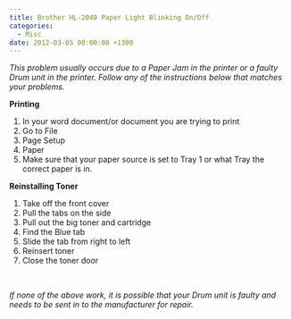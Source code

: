 ```yaml
---
title: Brother HL-2040 Paper Light Blinking On/Off
categories:
  - Misc
date: 2012-03-05 00:00:00 +1300
---
```

_This problem usually occurs due to a Paper Jam in the printer or a faulty Drum unit in the printer. Follow any of the instructions below that matches your problems._

**Printing**

  1. In your word document/or document you are trying to print
  2. Go to File
  3. Page Setup
  4. Paper
  5. Make sure that your paper source is set to Tray 1 or what Tray the correct paper is in.

**Reinstalling Toner**

  1. Take off the front cover
  2. Pull the tabs on the side
  3. Pull out the big toner and cartridge
  4. Find the Blue tab
  5. Slide the tab from right to left
  6. Reinsert toner
  7. Close the toner door

&nbsp;

_If none of the above work, it is possible that your Drum unit is faulty and needs to be sent in to the manufacturer for repair._

&nbsp;
